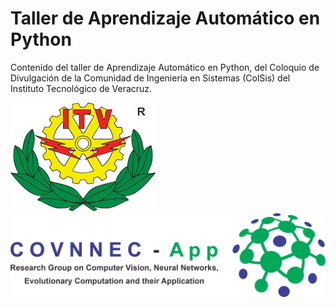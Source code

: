 # Taller de Aprendizaje Automático en Python
Contenido del taller de Aprendizaje Automático en Python, del Coloquio de Divulgación de la Comunidad de Ingeniería en Sistemas (ColSis) del Instituto Tecnológico de Veracruz. 

![Instituto Tecnológico de Veracruz](logoITV.png)  ![Logo COVNNEC-App](logoCOVNNECApp.png)
